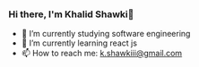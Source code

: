 ### Hi there, I'm Khalid Shawki👋

- 🔭 I’m currently studying software engineering
- 🌱 I’m currently learning react js
- 📫 How to reach me: k.shawkiii@gmail.com

